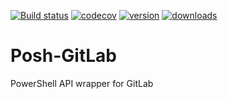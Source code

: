 [![Build status](https://ci.appveyor.com/api/projects/status/t3kx0sy41ouw7cry?svg=true)](https://ci.appveyor.com/project/UNTCAS/Posh-GitLab)
[![codecov](https://codecov.io/gh/UNT-CAS/Posh-GitLab/branch/master/graph/badge.svg)](https://codecov.io/gh/UNT-CAS/Posh-GitLab)
[![version](https://img.shields.io/powershellgallery/v/Posh-GitLab.svg)](https://www.powershellgallery.com/packages/Posh-GitLab)
[![downloads](https://img.shields.io/powershellgallery/dt/Posh-GitLab.svg?label=downloads)](https://www.powershellgallery.com/stats/packages/Posh-GitLab?groupby=Version)


# Posh-GitLab
PowerShell API wrapper for GitLab
